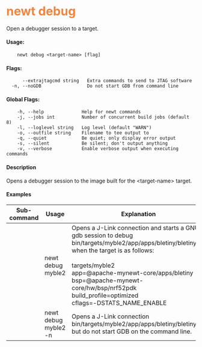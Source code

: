 ## <font color="#F2853F" style="font-size:24pt">newt debug </font>

Open a debugger session to a target. 

#### Usage: 

```no-highlight
    newt debug <target-name> [flag]
```
#### Flags:
```no-highlight
      --extrajtagcmd string   Extra commands to send to JTAG software
  -n, --noGDB                 Do not start GDB from command line
```

#### Global Flags:
```no-highlight
    -h, --help              Help for newt commands
    -j, --jobs int          Number of concurrent build jobs (default 8)
    -l, --loglevel string   Log level (default "WARN")
    -o, --outfile string    Filename to tee output to
    -q, --quiet             Be quiet; only display error output
    -s, --silent            Be silent; don't output anything
    -v, --verbose           Enable verbose output when executing commands
```
#### Description

Opens a debugger session to the image built for the &lt;target-name&gt; target.


#### Examples

 Sub-command  | Usage                  | Explanation 
-------------| -----------------------|-----------------
             | newt debug myble2  | Opens a J-Link connection and starts a GNU gdb session to debug bin/targets/myble2/app/apps/bletiny/bletiny.elf when the target is as follows: <br> <br> targets/myble2 <br> app=@apache-mynewt-core/apps/bletiny <br> bsp=@apache-mynewt-core/hw/bsp/nrf52pdk <br> build_profile=optimized <br> cflags=-DSTATS_NAME_ENABLE 
             | newt debug myble2 -n  | Opens a J-Link connection bin/targets/myble2/app/apps/bletiny/bletiny.elf but do not start GDB on the command line. 
